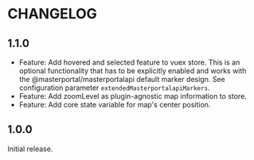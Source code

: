 # CHANGELOG

## 1.1.0

- Feature: Add hovered and selected feature to vuex store. This is an optional functionality that has to be explicitly enabled and works with the @masterportal/masterportalapi default marker design. See configuration parameter `extendedMasterportalapiMarkers`.
- Feature: Add zoomLevel as plugin-agnostic map information to store.
- Feature: Add core state variable for map's center position.

## 1.0.0

Initial release.
